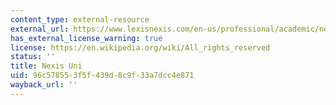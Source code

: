 ```yaml
---
content_type: external-resource
external_url: https://www.lexisnexis.com/en-us/professional/academic/nexis-uni.page
has_external_license_warning: true
license: https://en.wikipedia.org/wiki/All_rights_reserved
status: ''
title: Nexis Uni
uid: 96c57855-3f5f-439d-8c9f-33a7dcc4e871
wayback_url: ''
---
```

